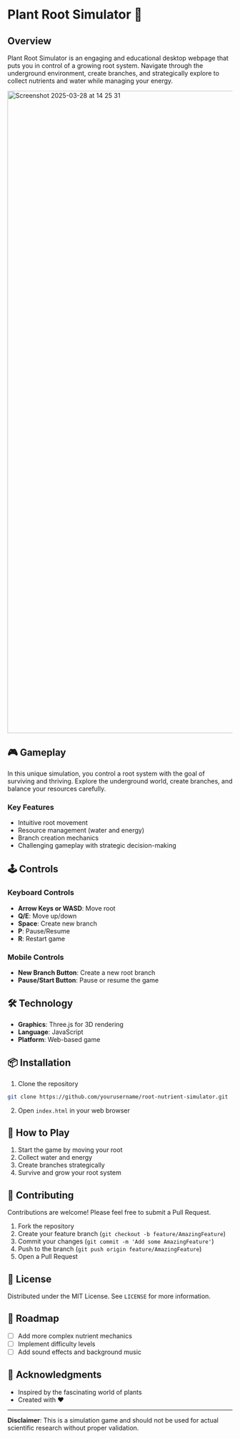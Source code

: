 # Plant Root Simulator 🌱

## Overview

Plant Root Simulator is an engaging and educational desktop webpage that puts you in control of a growing root system. Navigate through the underground environment, create branches, and strategically explore to collect nutrients and water while managing your energy.

<img width="1439" alt="Screenshot 2025-03-28 at 14 25 31" src="https://github.com/user-attachments/assets/c5dead71-03ec-4569-9446-505e4d72440a" />


## 🎮 Gameplay

In this unique simulation, you control a root system with the goal of surviving and thriving. Explore the underground world, create branches, and balance your resources carefully.

### Key Features
- Intuitive root movement
- Resource management (water and energy)
- Branch creation mechanics
- Challenging gameplay with strategic decision-making

## 🕹️ Controls

### Keyboard Controls
- **Arrow Keys or WASD**: Move root
- **Q/E**: Move up/down
- **Space**: Create new branch
- **P**: Pause/Resume
- **R**: Restart game

### Mobile Controls
- **New Branch Button**: Create a new root branch
- **Pause/Start Button**: Pause or resume the game

## 🛠️ Technology

- **Graphics**: Three.js for 3D rendering
- **Language**: JavaScript
- **Platform**: Web-based game

## 📦 Installation

1. Clone the repository
```bash
git clone https://github.com/yourusername/root-nutrient-simulator.git
```

2. Open `index.html` in your web browser

## 🚀 How to Play

1. Start the game by moving your root
2. Collect water and energy
3. Create branches strategically
4. Survive and grow your root system

## 🤝 Contributing

Contributions are welcome! Please feel free to submit a Pull Request.

1. Fork the repository
2. Create your feature branch (`git checkout -b feature/AmazingFeature`)
3. Commit your changes (`git commit -m 'Add some AmazingFeature'`)
4. Push to the branch (`git push origin feature/AmazingFeature`)
5. Open a Pull Request

## 📄 License

Distributed under the MIT License. See `LICENSE` for more information.

## 🎨 Roadmap

- [ ] Add more complex nutrient mechanics
- [ ] Implement difficulty levels
- [ ] Add sound effects and background music

## 🌟 Acknowledgments

- Inspired by the fascinating world of plants
- Created with ❤️
---

**Disclaimer**: This is a simulation game and should not be used for actual scientific research without proper validation.
